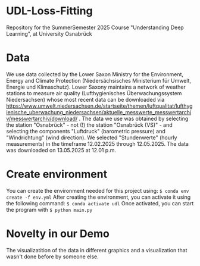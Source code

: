 # UDL-Loss-Fitting
Repository for the SummerSemester 2025 Course "Understanding Deep Learning", at University Osnabrück

# Data

We use data collected by the Lower Saxon Ministry for the Environment, Energy and Climate Protection (Niedersächsisches Ministerium für Umwelt, Energie und Klimaschutz). Lower Saxony maintains a network of weather stations to measure air quality (Lufthygienisches Überwachungssystem Niedersachsen) whose most recent data can be downloaded via https://www.umwelt.niedersachsen.de/startseite/themen/luftqualitat/lufthygienische_uberwachung_niedersachsen/aktuelle_messwerte_messwertarchiv/messwertarchiv/download/ . The data we use was obtained by selecting the station "Osnabrück" - not (!) the station "Osnabrück (VS)" - and selecting the components "Luftdruck" (barometric pressure) and "Windrichtung" (wind direction). We selected "Stundenwerte" (hourly measurements) in the timeframe 12.02.2025 through 12.05.2025. The data was downloaded on 13.05.2025 at 12.01 p.m.

# Create environment
You can create the environment needed for this project using:
`$ conda env create -f env.yml`
After creating the environment, you can activate it using the following command:
`$ conda activate udl`
Once activated, you can start the program with
`$ python main.py`

# Novelty in our Demo
The visualizatition of the data in different graphics and a visualization that wasn't done before by someone else.
